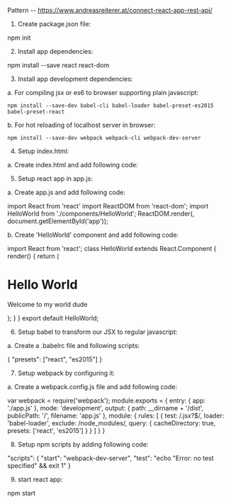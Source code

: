 Pattern -- https://www.andreasreiterer.at/connect-react-app-rest-api/

1. Create package.json file:

  npm init



2. Install app dependencies:

  npm install --save react react-dom



3. Install app development dependencies:

  a. For compiling jsx or es6 to browser supporting plain javascript:

    npm install --save-dev babel-cli babel-loader babel-preset-es2015 babel-preset-react

  b. For hot reloading of localhost server in browser:

    npm install --save-dev webpack webpack-cli webpack-dev-server



4. Setup index.html:

  a. Create index.html and add following code:

  <!DOCTYPE html>
  <html>
    <head>
      <title>React App Setup</title>
    </head>
    <body>
      <div id='app'></div>
      <script src='./app.js'></script>
    </body>
  </html>



5. Setup react app in app.js:

  a. Create app.js and add following code:

  import React from 'react'
  import ReactDOM from 'react-dom';
  import HelloWorld from './components/HelloWorld';
  ReactDOM.render(<HelloWorld />, document.getElementById('app'));

  b. Create 'HelloWorld' component and add following code:

  import React from 'react';
  class HelloWorld extends React.Component {
    render() {
      return (
        <div>
          <h1>Hello World</h1>
          <p>Welcome to my world dude</p>
        </div>
      );
    }
  }
  export default HelloWorld;



6. Setup babel to transform our JSX to regular javascript:

  a. Create a .babelrc file and following scripts:

  { "presets": ["react", "es2015"] }



7. Setup webpack by configuring it:

  a. Create a webpack.config.js file and add following code:

  var webpack = require('webpack');
  module.exports = {
    entry: {
      app: './app.js'
    },
    mode: 'development',
    output: {
      path: __dirname + '/dist',
      publicPath: '/',
      filename: 'app.js'
    },
    module: {
      rules: [
        {
          test: /\.jsx?$/,
          loader: 'babel-loader',
          exclude: /node_modules/,
          query: {
            cacheDirectory: true,
            presets: ['react', 'es2015']
          }
        }
      ]
    }
  }

8. Setup npm scripts by adding following code:

  "scripts": {
    "start": "webpack-dev-server",
    "test": "echo \"Error: no test specified\" && exit 1"
  }

9. start react app:

  npm start
